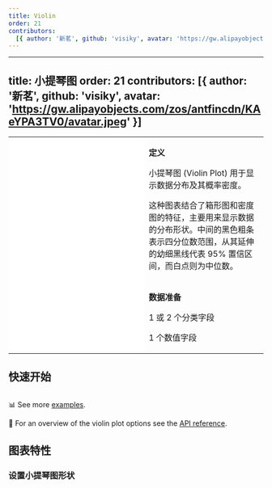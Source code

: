 ```yaml
---
title: Violin
order: 21
contributors:
  [{ author: '新茗', github: 'visiky', avatar: 'https://gw.alipayobjects.com/zos/antfincdn/KAeYPA3TV0/avatar.jpeg' }]
---
```


---
title: 小提琴图
order: 21
contributors:
  [{ author: '新茗', github: 'visiky', avatar: 'https://gw.alipayobjects.com/zos/antfincdn/KAeYPA3TV0/avatar.jpeg' }]
---

<div class="manual-docs">

 <div data-card-type="block" data-lake-card="table" id="pLwYV" class="">
    <table class="lake-table" style="width: 100%; outline: none; border-collapse: collapse;">
      <colgroup>
        <col width="425" span="1">
        <col width="340" span="1">
      </colgroup>
      <tbody>
        <tr style="height: 33px;">
          <td colspan="1" rowspan="4" style="background:#fff">
            <playground path="more-plots/violin/demo/basic.ts" rid="violin-basic"></playground>
          </td>
          <td class="style1">
          <p><strong>定义</strong></p>
            <p><span class="lake-fontsize-12">小提琴图 (Violin Plot) 用于显示数据分布及其概率密度。
</span></p>
            <p><span class="lake-fontsize-12">这种图表结合了箱形图和密度图的特征，主要用来显示数据的分布形状。中间的黑色粗条表示四分位数范围，从其延伸的幼细黑线代表 95% 置信区间，而白点则为中位数。</span></p>
          </td>
        </tr>
        <tr style="height: 33px;">
          <td colspan="1">
            <p><strong>数据准备</strong></p>
            <p><span class="lake-fontsize-12">1 或 2 个分类字段</span></p>
            <p><span class="lake-fontsize-12">1 个数值字段</span></p>
          </td>
        </tr>
      </tbody>
    </table>
  </div>

## 快速开始

<div class='sign'>

```ts
```

</div>

📊 See more <a href="/zh/examples/more-plots/violin" target='blank'>examples</a>.

🎨 For an overview of the violin plot options see the [API reference](/zh/docs/api/plots/violin).

</div>

## 图表特性

### 设置小提琴图形状

<playground path="more-plots/violin/demo/shape.ts" rid="violin-shape"></playground>
